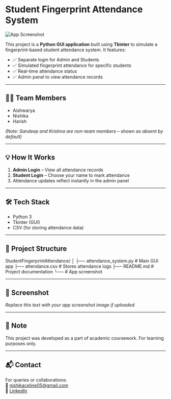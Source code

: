 # Student Fingerprint Attendance System

![App Screenshot](screenshot.png) <!-- Replace with your screenshot name if different -->

This project is a **Python GUI application** built using **Tkinter** to simulate a fingerprint-based student attendance system. It features:

- ✅ Separate login for Admin and Students
- ✅ Simulated fingerprint attendance for specific students
- ✅ Real-time attendance status
- ✅ Admin panel to view attendance records

---

## 👨‍💻 Team Members

- Aishwarya  
- Nishika  
- Harish

_(Note: Sandeep and Krishna are non-team members – shown as absent by default)_

---

## 💡 How It Works

1. **Admin Login** – View all attendance records
2. **Student Login** – Choose your name to mark attendance
3. Attendance updates reflect instantly in the admin panel

---

## 🛠️ Tech Stack

- Python 3
- Tkinter (GUI)
- CSV (for storing attendance data)

---

## 📂 Project Structure
StudentFingerprintAttendance/
│
├── attendance_system.py # Main GUI app
├── attendance.csv # Stores attendance logs
├── README.md # Project documentation
└──  # App screenshot


---

## 📸 Screenshot

_Replace this text with your app screenshot image if uploaded_

---

## 📌 Note

This project was developed as a part of academic coursework. For learning purposes only.

---

## 📬 Contact

For queries or collaborations:  
📧 nishikaceline05@gmail.com  
🔗 [LinkedIn](https://www.linkedin.com/in/nishikacelinecs/)

